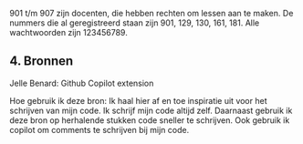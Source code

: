 901 t/m 907 zijn docenten, die hebben rechten om lessen aan te maken.
De nummers die al geregistreerd staan zijn 901, 129, 130, 161, 181.
Alle wachtwoorden zijn 123456789.

## 4. Bronnen

Jelle Benard: Github Copilot extension

Hoe gebruik ik deze bron: Ik haal hier af en toe inspiratie uit voor het schrijven van mijn code.
Ik schrijf mijn code altijd zelf. Daarnaast gebruik ik deze bron op herhalende stukken code sneller te schrijven.
Ook gebruik ik copilot om comments te schrijven bij mijn code.